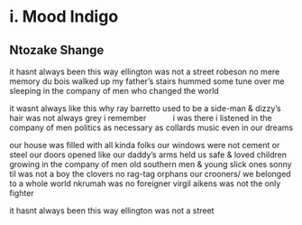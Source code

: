 # i. Mood Indigo
## Ntozake Shange
it hasnt always been this way
ellington was not a street
robeson no mere memory
du bois walked up my father’s stairs
hummed some tune over me
sleeping in the company of men
who changed the world

it wasnt always like this
why ray barretto used to be a side-man
& dizzy’s hair was not always grey
i remember            i was there
i listened in the company of men
politics as necessary as collards
music even in our dreams

our house was filled with all kinda folks
our windows were not cement or steel
our doors opened like our daddy’s arms
held us safe & loved
children growing in the company of men
old southern men & young slick ones
sonny til was not a boy
the clovers no rag-tag orphans
our crooners/ we belonged to a whole world
nkrumah was no foreigner
virgil aikens was not the only fighter

it hasnt always been this way
ellington was not a street